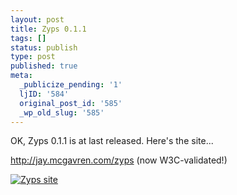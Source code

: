```yaml
---
layout: post
title: Zyps 0.1.1
tags: []
status: publish
type: post
published: true
meta:
  _publicize_pending: '1'
  ljID: '584'
  original_post_id: '585'
  _wp_old_slug: '585'
---
```

OK, Zyps 0.1.1 is at last released.  Here's the site...

<a href="http://jay.mcgavren.com/zyps">http://jay.mcgavren.com/zyps</a> (now W3C-validated!)

<a href="http://jay.mcgavren.com/zyps" title="Zyps site"><img src="http://jay.mcgavren.com/blog/wp-content/uploads/2007/07/zyps_site.thumbnail.png" alt="Zyps site" /></a>
